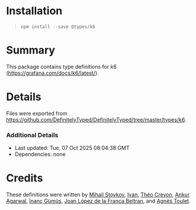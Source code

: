 # Installation
> `npm install --save @types/k6`

# Summary
This package contains type definitions for k6 (https://grafana.com/docs/k6/latest/).

# Details
Files were exported from https://github.com/DefinitelyTyped/DefinitelyTyped/tree/master/types/k6.

### Additional Details
 * Last updated: Tue, 07 Oct 2025 08:04:38 GMT
 * Dependencies: none

# Credits
These definitions were written by [Mihail Stoykov](https://github.com/MStoykov), [Ivan](https://github.com/codebien), [Théo Crevon](https://github.com/oleiade), [Ankur Agarwal](https://github.com/ankur22), [İnanç Gümüş](https://github.com/inancgumus), [Joan López de la Franca Beltran](https://github.com/joanlopez), and [Agnès Toulet](https://github.com/AgnesToulet).
